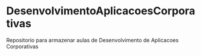 # DesenvolvimentoAplicacoesCorporativas
Repositorio para armazenar aulas de Desenvolvimento de Aplicacoes Corporativas
